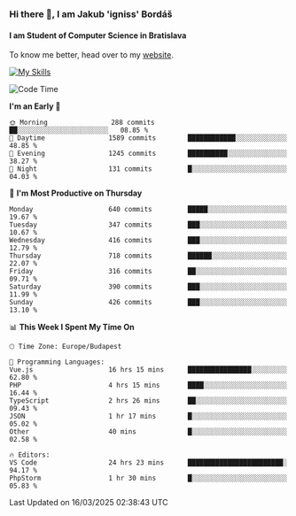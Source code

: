 ### Hi there 👋, I am Jakub 'igniss' Bordáš

#### I am Student of Computer Science in Bratislava
To know me better, head over to my [website](https://bordas.sk).

[![My Skills](https://skillicons.dev/icons?i=js,typescript,html,css,figma,svelte,vue,next,postgresql,nest,express,nodejs)](https://bordas.sk)


<!--START_SECTION:waka-->
![Code Time](http://img.shields.io/badge/Code%20Time-1%2C731%20hrs%2044%20mins-blue)

**I'm an Early 🐤** 

```text
🌞 Morning                288 commits         ██░░░░░░░░░░░░░░░░░░░░░░░   08.85 % 
🌆 Daytime                1589 commits        ████████████░░░░░░░░░░░░░   48.85 % 
🌃 Evening                1245 commits        ██████████░░░░░░░░░░░░░░░   38.27 % 
🌙 Night                  131 commits         █░░░░░░░░░░░░░░░░░░░░░░░░   04.03 % 
```
📅 **I'm Most Productive on Thursday** 

```text
Monday                   640 commits         █████░░░░░░░░░░░░░░░░░░░░   19.67 % 
Tuesday                  347 commits         ███░░░░░░░░░░░░░░░░░░░░░░   10.67 % 
Wednesday                416 commits         ███░░░░░░░░░░░░░░░░░░░░░░   12.79 % 
Thursday                 718 commits         ██████░░░░░░░░░░░░░░░░░░░   22.07 % 
Friday                   316 commits         ██░░░░░░░░░░░░░░░░░░░░░░░   09.71 % 
Saturday                 390 commits         ███░░░░░░░░░░░░░░░░░░░░░░   11.99 % 
Sunday                   426 commits         ███░░░░░░░░░░░░░░░░░░░░░░   13.10 % 
```


📊 **This Week I Spent My Time On** 

```text
🕑︎ Time Zone: Europe/Budapest

💬 Programming Languages: 
Vue.js                   16 hrs 15 mins      ████████████████░░░░░░░░░   62.80 % 
PHP                      4 hrs 15 mins       ████░░░░░░░░░░░░░░░░░░░░░   16.44 % 
TypeScript               2 hrs 26 mins       ██░░░░░░░░░░░░░░░░░░░░░░░   09.43 % 
JSON                     1 hr 17 mins        █░░░░░░░░░░░░░░░░░░░░░░░░   05.02 % 
Other                    40 mins             █░░░░░░░░░░░░░░░░░░░░░░░░   02.58 % 

🔥 Editors: 
VS Code                  24 hrs 23 mins      ████████████████████████░   94.17 % 
PhpStorm                 1 hr 30 mins        █░░░░░░░░░░░░░░░░░░░░░░░░   05.83 % 
```


 Last Updated on 16/03/2025 02:38:43 UTC
<!--END_SECTION:waka-->
